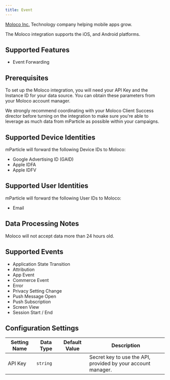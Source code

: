 ```yaml
---
title: Event
---
```


[Moloco Inc.](http://www.molocoads.com) Technology company helping mobile apps grow.

The Moloco integration supports the iOS, and Android platforms.

## Supported Features

* Event Forwarding

## Prerequisites

To set up the Moloco integration, you will need your API Key and the Instance ID for your data source. You can obtain these parameters from your Moloco account manager.

We strongly recommend coordinating with your Moloco Client Success director before turning on the integration to make sure you're able to leverage as much data from mParticle as possible within your campaigns.

## Supported Device Identities

mParticle will forward the following Device IDs to Moloco:

* Google Advertising ID (GAID)
* Apple IDFA
* Apple IDFV

## Supported User Identities

mParticle will forward the following User IDs to Moloco:

* Email

## Data Processing Notes

Moloco will not accept data more than 24 hours old.

## Supported Events

* Application State Transition
* Attribution
* App Event
* Commerce Event
* Error
* Privacy Setting Change
* Push Message Open
* Push Subscription
* Screen View
* Session Start / End

## Configuration Settings

| Setting Name| Data Type | Default Value | Description |
|---|---|---|---|
| API Key | `string` | | Secret key to use the API, provided by your account manager. |
